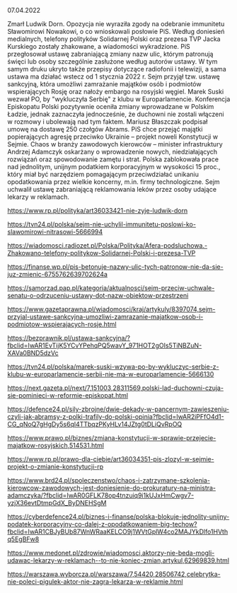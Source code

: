07.04.2022

Zmarł Ludwik Dorn. Opozycja nie wyraziła zgody na odebranie immunitetu Sławomirowi Nowakowi, o co wnioskowali posłowie PiS. Według doniesień medialnych, telefony polityków Solidarnej Polski oraz prezesa TVP Jacka Kurskiego zostały zhakowane, a wiadomości wykradzione. PiS przegłosował ustawę zabraniającą zmiany nazw ulic, którym patronują święci lub osoby szczególnie zasłużone według autorów ustawy. W tym samym druku ukryto także przepisy dotyczące radiofonii i telewizji, a sama ustawa ma działać wstecz od 1 stycznia 2022 r. Sejm przyjął tzw. ustawę sankcyjną, która umożliwi zamrażanie majątków osób i podmiotów wspierających Rosję oraz nałoży embargo na rosyjski węgiel. Marek Suski wezwał PO, by "wykluczyła Serbię" z klubu w Europarlamencie. Konferencja Episkopatu Polski pozytywnie oceniła zmiany wprowadzane w Polskim Ładzie, jednak zaznaczyła jednocześnie, że duchowni nie zostali włączeni w rozmowy i ubolewają nad tym faktem. Mariusz Błaszczak podpisał umowę na dostawę 250 czołgów Abrams. PiS chce przejąć majątki popierających agresję przeciwko Ukrainie – projekt noweli Konstytucji w Sejmie. Chaos w branży zawodowych kierowców – minister infrastruktury Andrzej Adamczyk oskarżany o wprowadzenie nowych, niedziałających rozwiązań oraz spowodowanie zamętu i strat. Polska zablokowała prace nad jednolitym, unijnym podatkiem korporacyjnym w wysokości 15 proc., który miał być narzędziem pomagającym przeciwdziałać unikaniu opodatkowania przez wielkie koncerny, m.in. firmy technologiczne. Sejm uchwalił ustawę zabraniającą reklamowania leków przez osoby udające lekarzy w reklamach.

https://www.rp.pl/polityka/art36033421-nie-zyje-ludwik-dorn

https://tvn24.pl/polska/sejm-nie-uchylil-immunitetu-poslowi-ko-slawomirowi-nitrasowi-5666994

https://wiadomosci.radiozet.pl/Polska/Polityka/Afera-podsluchowa.-Zhakowano-telefony-politykow-Solidarnej-Polski-i-prezesa-TVP

https://finanse.wp.pl/pis-betonuje-nazwy-ulic-tych-patronow-nie-da-sie-juz-zmienic-6755762639702624a

https://samorzad.pap.pl/kategoria/aktualnosci/sejm-przeciw-uchwale-senatu-o-odrzuceniu-ustawy-dot-nazw-obiektow-przestrzeni

https://www.gazetaprawna.pl/wiadomosci/kraj/artykuly/8397074,sejm-przyjal-ustawe-sankcyjna-umozliwi-zamrazanie-majatkow-osob-i-podmiotow-wspierajacych-rosje.html

https://bezprawnik.pl/ustawa-sankcyjna/?fbclid=IwAR1EvTijK5YCvYPehqPQ5wavY_971HOT2gOIs5TiNBZuN-XAVa0BND5dzVc

https://tvn24.pl/polska/marek-suski-wzywa-po-by-wykluczyc-serbie-z-klubu-w-europarlamencie-serbii-nie-ma-w-europarlamencie-5666130

https://next.gazeta.pl/next/7,151003,28311569,polski-lad-duchowni-czuja-sie-pominieci-w-reformie-episkopat.html

https://defence24.pl/sily-zbrojne/dwie-dekady-w-pancernym-zawieszeniu-czyli-jak-abramsy-z-polki-trafily-do-polski-opinia?fbclid=IwAR2iPFfO4d1-CG_qNoQ7gHgDy5s6ql4TTbqzPKyHLv14JZtg0tDLiQvRpOQ

https://www.prawo.pl/biznes/zmiana-konstytucji-w-sprawie-przejecie-majatkow-rosyjskich,514531.html

https://www.rp.pl/prawo-dla-ciebie/art36034351-pis-zlozyl-w-sejmie-projekt-o-zmianie-konstytucji-rp

https://www.brd24.pl/spoleczenstwo/chaos-i-zatrzymane-szkolenia-kierowcow-zawodowych-jest-doniesienie-do-prokuratury-na-ministra-adamczyka/?fbclid=IwAR0GFLK78op4tnzuiq9i1kUJxHmCwgv7-yzjX36evtDtmpGdX_ByDNEHSgM

https://cyberdefence24.pl/biznes-i-finanse/polska-blokuje-jednolity-unijny-podatek-korporacyjny-co-dalej-z-opodatkowaniem-big-techow?fbclid=IwAR1CBJyBUb87WnWRaaKELCO9j1WVtGplW4co2MAJYkDlfo1HVthq5EgBFw8

https://www.medonet.pl/zdrowie/wiadomosci,aktorzy-nie-beda-mogli-udawac-lekarzy-w-reklamach--to-nie-koniec-zmian,artykul,62969839.html

https://warszawa.wyborcza.pl/warszawa/7,54420,28506742,celebrytka-nie-poleci-pigulek-aktor-nie-zagra-lekarza-w-reklamie.html